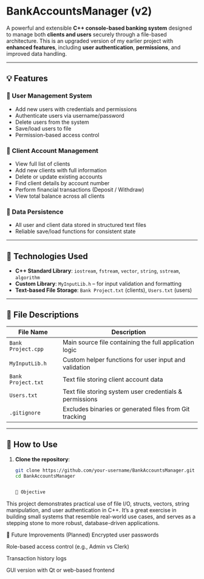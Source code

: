 # BankAccountsManager (v2)

A powerful and extensible **C++ console-based banking system** designed to manage both **clients and users** securely through a file-based architecture. This is an upgraded version of my earlier project with **enhanced features**, including **user authentication**, **permissions**, and improved data handling.

---

## 💡 Features

### 🔐 User Management System
- Add new users with credentials and permissions
- Authenticate users via username/password
- Delete users from the system
- Save/load users to file
- Permission-based access control

### 🧾 Client Account Management
- View full list of clients
- Add new clients with full information
- Delete or update existing accounts
- Find client details by account number
- Perform financial transactions (Deposit / Withdraw)
- View total balance across all clients

### 💾 Data Persistence
- All user and client data stored in structured text files
- Reliable save/load functions for consistent state

---

## 🧰 Technologies Used
- **C++ Standard Library**: `iostream`, `fstream`, `vector`, `string`, `sstream`, `algorithm`
- **Custom Library**: `MyInputLib.h` – for input validation and formatting
- **Text-based File Storage**: `Bank Project.txt` (clients), `Users.txt` (users)

---

## 📂 File Descriptions

| File Name             | Description                                             |
|----------------------|---------------------------------------------------------|
| `Bank Project.cpp`   | Main source file containing the full application logic |
| `MyInputLib.h`       | Custom helper functions for user input and validation  |
| `Bank Project.txt`   | Text file storing client account data                  |
| `Users.txt`          | Text file storing system user credentials & permissions|
| `.gitignore`         | Excludes binaries or generated files from Git tracking |

---

## 🚀 How to Use
1. **Clone the repository**:
   ```bash
   git clone https://github.com/your-username/BankAccountsManager.git
   cd BankAccountsManager


   🎯 Objective
This project demonstrates practical use of file I/O, structs, vectors, string manipulation, and user authentication in C++. It’s a great exercise in building small systems that resemble real-world use cases, and serves as a stepping stone to more robust, database-driven applications.

🧠 Future Improvements (Planned)
Encrypted user passwords

Role-based access control (e.g., Admin vs Clerk)

Transaction history logs

GUI version with Qt or web-based frontend
